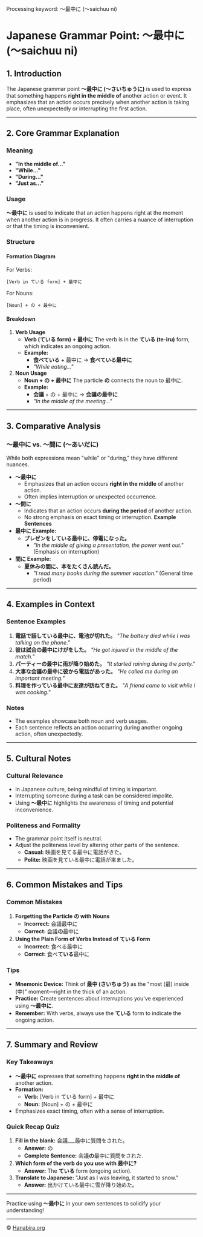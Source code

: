 Processing keyword: ～最中に (～saichuu ni)
# Japanese Grammar Point: ～最中に (～saichuu ni)

## 1. Introduction
The Japanese grammar point **～最中に (～さいちゅうに)** is used to express that something happens **right in the middle of** another action or event. It emphasizes that an action occurs precisely when another action is taking place, often unexpectedly or interrupting the first action.

---
## 2. Core Grammar Explanation
### Meaning
- **"In the middle of..."**
- **"While..."**
- **"During..."**
- **"Just as..."**
### Usage
**～最中に** is used to indicate that an action happens right at the moment when another action is in progress. It often carries a nuance of interruption or that the timing is inconvenient.
### Structure
#### Formation Diagram
For Verbs:
```
[Verb in ている form] + 最中に
```
For Nouns:
```
[Noun] + の + 最中に
```
#### Breakdown
1. **Verb Usage**
   - **Verb (ている form) + 最中に**
     The verb is in the **ている (te-iru)** form, which indicates an ongoing action.
   - **Example:**
     - **食べている** + 最中に → **食べている最中に**
     - *"While eating..."*
2. **Noun Usage**
   - **Noun + の + 最中に**
     The particle **の** connects the noun to 最中に.
   - **Example:**
     - **会議** + の + 最中に → **会議の最中に**
     - *"In the middle of the meeting..."*
---
## 3. Comparative Analysis
### ～最中に vs. ～間に (～あいだに)
While both expressions mean "while" or "during," they have different nuances.
- **～最中に**
  - Emphasizes that an action occurs **right in the middle** of another action.
  - Often implies interruption or unexpected occurrence.
- **～間に**
  - Indicates that an action occurs **during the period** of another action.
  - No strong emphasis on exact timing or interruption.
**Example Sentences**
- **最中に Example:**
  - **プレゼンをしている最中に、停電になった。**
    - *"In the middle of giving a presentation, the power went out."* (Emphasis on interruption)
- **間に Example:**
  - **夏休みの間に、本をたくさん読んだ。**
    - *"I read many books during the summer vacation."* (General time period)
---
## 4. Examples in Context
### Sentence Examples
1. **電話で話している最中に、電池が切れた。**
   *"The battery died while I was talking on the phone."*
2. **彼は試合の最中にけがをした。**
   *"He got injured in the middle of the match."*
3. **パーティーの最中に雨が降り始めた。**
   *"It started raining during the party."*
4. **大事な会議の最中に彼から電話があった。**
   *"He called me during an important meeting."*
5. **料理を作っている最中に友達が訪ねてきた。**
   *"A friend came to visit while I was cooking."*
### Notes
- The examples showcase both noun and verb usages.
- Each sentence reflects an action occurring during another ongoing action, often unexpectedly.
---
## 5. Cultural Notes
### Cultural Relevance
- In Japanese culture, being mindful of timing is important.
- Interrupting someone during a task can be considered impolite.
- Using **～最中に** highlights the awareness of timing and potential inconvenience.
### Politeness and Formality
- The grammar point itself is neutral.
- Adjust the politeness level by altering other parts of the sentence.
  - **Casual:** 映画を見てる最中に電話がきた。
  - **Polite:** 映画を見ている最中に電話が来ました。
---
## 6. Common Mistakes and Tips
### Common Mistakes
1. **Forgetting the Particle の with Nouns**
   - **Incorrect:** 会議最中に
   - **Correct:** 会議**の**最中に
2. **Using the Plain Form of Verbs Instead of ている Form**
   - **Incorrect:** 食べる最中に
   - **Correct:** 食べ**ている**最中に
### Tips
- **Mnemonic Device:** Think of **最中 (さいちゅう)** as the "most (最) inside (中)" moment—right in the thick of an action.
- **Practice:** Create sentences about interruptions you've experienced using **～最中に**.
- **Remember:** With verbs, always use the **ている** form to indicate the ongoing action.
---
## 7. Summary and Review
### Key Takeaways
- **～最中に** expresses that something happens **right in the middle of** another action.
- **Formation:**
  - **Verb:** [Verb in ている form] + 最中に
  - **Noun:** [Noun] + の + 最中に
- Emphasizes exact timing, often with a sense of interruption.
### Quick Recap Quiz
1. **Fill in the blank:** 会議___最中に質問をされた。
   - **Answer:** の
   - **Complete Sentence:** 会議**の**最中に質問をされた.
2. **Which form of the verb do you use with 最中に?**
   - **Answer:** The **ている** form (ongoing action).
3. **Translate to Japanese:** "Just as I was leaving, it started to snow."
   - **Answer:** 出かけている最中に雪が降り始めた。
---
Practice using **～最中に** in your own sentences to solidify your understanding!


---

© [Hanabira.org](https://hanabira.org)
